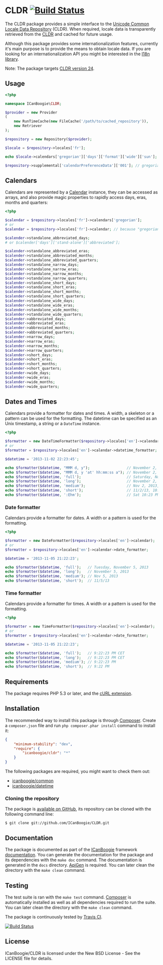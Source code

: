 # CLDR [![Build Status](https://travis-ci.org/ICanBoogie/CLDR.png?branch=master)](https://travis-ci.org/ICanBoogie/CLDR)

The CLDR package provides a simple interface to the [Unicode Common Locale Data Repository](http://cldr.unicode.org/) (CLDR).
When required, locale data is transparently retrieved from the [CLDR][] and cached for future
usage.

Although this package provides some internationalization features, currently it's main purpose is
to provide the means to obtain locale data. If you are looking for an internationalization API
you might be interested in the [I18n library][].

Note: The package targets [CLDR version 24](http://cldr.unicode.org/index/downloads/cldr-24).





## Usage

```php
<?php

namespace ICanBoogie\CLDR;

$provider = new Provider
(
	new RunTimeCache(new FileCache('/path/to/cached_repository')),
	new Retriever
);

$repository = new Repository($provider);

$locale = $repository->locales['fr'];

echo $locale->calendars['gregorian']['days']['format']['wide']['sun']; // dimanche

$repository->supplemental['calendarPreferenceData']['001']; // gregorian
```





## Calendars

Calendars are represented by a [Calendar][] instance, they can be accessed as arrays, and also
provide magic properties to rapidly access days, eras, months and quarters:

```php
<?php

$calendar = $repository->locales['fr']->calendars['gregorian'];
# or
$calendar = $repository->locales['fr']->calendar; // because "gregorian" is the default calendar for this locale

$calender->standalone_abbreviated_days;
# or $calender['days']['stand-alone']['abbreviated'];

$calender->standalone_abbreviated_eras;
$calender->standalone_abbreviated_months;
$calender->standalone_abbreviated_quarters;
$calender->standalone_narrow_days;
$calender->standalone_narrow_eras;
$calender->standalone_narrow_months;
$calender->standalone_narrow_quarters;
$calender->standalone_short_days;
$calender->standalone_short_eras;
$calender->standalone_short_months;
$calender->standalone_short_quarters;
$calender->standalone_wide_days;
$calender->standalone_wide_eras;
$calender->standalone_wide_months;
$calender->standalone_wide_quarters;
$calender->abbreviated_days;
$calender->abbreviated_eras;
$calender->abbreviated_months;
$calender->abbreviated_quarters;
$calender->narrow_days;
$calender->narrow_eras;
$calender->narrow_months;
$calender->narrow_quarters;
$calender->short_days;
$calender->short_eras;
$calender->short_months;
$calender->short_quarters;
$calender->wide_days;
$calender->wide_eras;
$calender->wide_months;
$calender->wide_quarters;
```





## Dates and Times

Calendars provide a formatter for dates and times. A width, a skeleton or a pattern can be
used for the formatting. The datetime can be specified as an Unix timestamp, a string or a 
`DateTime` instance.

```php
<?php

$formatter = new DateTimeFormatter($repository->locales['en']->calendar);
# or
$formatter = $repository->locales['en']->calendar->datetime_formatter;

$datetime = '2013-11-02 22:23:45';

echo $formatter($datetime, "MMM d, y");                 // November 2, 2013 at 10:23:45 PM
echo $formatter($datetime, "MMM d, y 'at' hh:mm:ss a"); // November 2, 2013 at 10:23:45 PM
echo $formatter($datetime, 'full');                     // Saturday, November 2, 2013 at 10:23:45 PM CET
echo $formatter($datetime, 'long');                     // November 2, 2013 at 10:23:45 PM CET
echo $formatter($datetime, 'medium');                   // Nov 2, 2013, 10:23:45 PM
echo $formatter($datetime, 'short');                    // 11/2/13, 10:23 PM
echo $formatter($datetime, ':Ehm');                     // Sat 10:23 PM
```





### Date formatter

Calendars provide a formatter for dates. A width or a pattern is used for the formatting.

```php
<?php

$formatter = new DateFormatter($repository->locales['en']->calendar);
# or
$formatter = $repository->locales['en']->calendar->date_formatter;

$datetime = '2013-11-05 21:22:23';

echo $formatter($datetime, 'full');   // Tuesday, November 5, 2013
echo $formatter($datetime, 'long');   // November 5, 2013
echo $formatter($datetime, 'medium'); // Nov 5, 2013
echo $formatter($datetime, 'short');  // 11/5/13
```





### Time formatter

Calendars provide a formatter for times. A width or a pattern is used for the formatting.

```php
<?php

$formatter = new TimeFormatter($repository->locales['en']->calendar);
# or
$formatter = $repository->locales['en']->calendar->date_formatter;

$datetime = '2013-11-05 21:22:23';

echo $formatter($datetime, 'full');   // 9:22:23 PM CET
echo $formatter($datetime, 'long');   // 9:22:23 PM CET
echo $formatter($datetime, 'medium'); // 9:22:23 PM
echo $formatter($datetime, 'short');  // 9:22 PM
```






## Requirements

The package requires PHP 5.3 or later, and the [cURL extension](http://www.php.net/manual/en/book.curl.php).





## Installation

The recommended way to install this package is through [Composer](http://getcomposer.org/).
Create a `composer.json` file and run `php composer.phar install` command to install it:

```json
{
	"minimum-stability": "dev",
	"require": {
		"icanboogie/cldr": "*"
	}
}
```

The following packages are required, you might want to check them out:

- [icanboogie/common](https://github.com/ICanBoogie/Common)
- [icanboogie/datetime](https://github.com/ICanBoogie/DateTime)





### Cloning the repository

The package is [available on GitHub](https://github.com/ICanBoogie/CLDR), its repository can be
cloned with the following command line:

	$ git clone git://github.com/ICanBoogie/CLDR.git





## Documentation

The package is documented as part of the [ICanBoogie](http://icanboogie.org/) framework
[documentation](http://icanboogie.org/docs/). You can generate the documentation for the package
and its dependencies with the `make doc` command. The documentation is generated in the `docs`
directory. [ApiGen](http://apigen.org/) is required. You can later clean the directory with
the `make clean` command.





## Testing

The test suite is ran with the `make test` command. [Composer](http://getcomposer.org/) is
automatically installed as well as all dependencies required to run the suite. You can later
clean the directory with the `make clean` command.

The package is continuously tested by [Travis CI](http://about.travis-ci.org/).

[![Build Status](https://travis-ci.org/ICanBoogie/CLDR.png?branch=master)](https://travis-ci.org/ICanBoogie/CLDR)





## License

ICanBoogie/CLDR is licensed under the New BSD License - See the LICENSE file for details.





[CLDR]: http://www.unicode.org/repos/cldr-aux/json/24/
[I18n library]: https://github.com/ICanBoogie/I18n
[Calendar]: http://icanboogie.org/docs/class-ICanBoogie.CLDR.Calendar.html